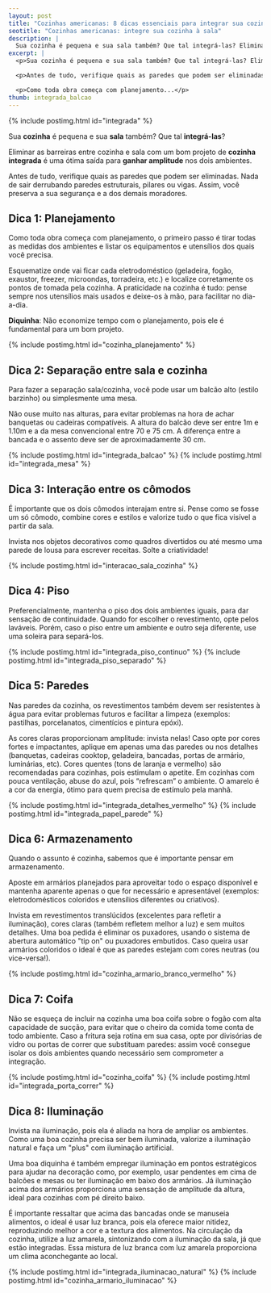 ```yaml
---
layout: post
title: "Cozinhas americanas: 8 dicas essenciais para integrar sua cozinha à sala"
seotitle: "Cozinhas americanas: integre sua cozinha à sala"
description: |
  Sua cozinha é pequena e sua sala também? Que tal integrá-las? Eliminar as barreiras entre elas é uma ótima saída para ganhar amplitude nos dois ambientes.
excerpt: |
  <p>Sua cozinha é pequena e sua sala também? Que tal integrá-las? Eliminar as barreiras entre cozinha e sala com um bom projeto de cozinha integrada é uma ótima saída para ganhar amplitude nos dois ambientes.</p>

  <p>Antes de tudo, verifique quais as paredes que podem ser eliminadas. Nada de sair derrubando paredes estruturais, pilares ou vigas. Assim, você preserva a sua segurança e a dos demais moradores.</p>

  <p>Como toda obra começa com planejamento...</p>
thumb: integrada_balcao
---
```

{% include postimg.html id="integrada" %}

Sua **cozinha** é pequena e sua **sala** também? Que tal **integrá-las**?

Eliminar as barreiras entre cozinha e sala com um bom projeto de **cozinha integrada** é uma ótima saída para **ganhar amplitude** nos dois ambientes.

Antes de tudo, verifique quais as paredes que podem ser eliminadas. Nada de sair derrubando paredes estruturais, pilares ou vigas. Assim, você preserva a sua segurança e a dos demais moradores.

Dica 1: Planejamento
--------------------

Como toda obra começa com planejamento, o primeiro passo é tirar todas as medidas dos ambientes e listar os equipamentos e utensílios dos quais você precisa.

Esquematize onde vai ficar cada eletrodoméstico (geladeira, fogão, exaustor, freezer, microondas, torradeira, etc.) e localize corretamente os pontos de tomada pela cozinha. A praticidade na cozinha é tudo: pense sempre nos utensílios mais usados e deixe-os à mão, para facilitar no dia-a-dia.

**Diquinha**: Não economize tempo com o planejamento, pois ele é fundamental para um bom projeto.

{% include postimg.html id="cozinha_planejamento" %}

Dica 2: Separação entre sala e cozinha
--------------------------------------

Para fazer a separação sala/cozinha, você pode usar um balcão alto (estilo barzinho) ou simplesmente uma mesa.

Não ouse muito nas alturas, para evitar problemas na hora de achar banquetas ou cadeiras compatíveis. A altura do balcão deve ser entre 1m e 1.10m e a da mesa convencional entre 70 e 75 cm. A diferença entre a bancada e o assento deve ser de aproximadamente 30 cm.

{% include postimg.html id="integrada_balcao" %}
{% include postimg.html id="integrada_mesa" %}

Dica 3: Interação entre os cômodos
----------------------------------

É importante que os dois cômodos interajam entre si. Pense como se fosse um só cômodo, combine cores e estilos e valorize tudo o que fica visível a partir da sala.

Invista nos objetos decorativos como quadros divertidos ou até mesmo uma parede de lousa para escrever receitas. Solte a criatividade!

{% include postimg.html id="interacao_sala_cozinha" %}

Dica 4: Piso
------------

Preferencialmente, mantenha o piso dos dois ambientes iguais, para dar sensação de continuidade. Quando for escolher o revestimento, opte pelos laváveis. Porém, caso o piso entre um ambiente e outro seja diferente, use uma soleira para separá-los.

{% include postimg.html id="integrada_piso_continuo" %}
{% include postimg.html id="integrada_piso_separado" %}

Dica 5: Paredes
---------------

Nas paredes da cozinha, os revestimentos também devem ser resistentes à água para evitar problemas futuros e facilitar a limpeza (exemplos: pastilhas, porcelanatos, cimentícios e pintura epóxi).

As cores claras proporcionam amplitude: invista nelas! Caso opte por cores fortes e impactantes, aplique em apenas uma das paredes ou nos detalhes (banquetas, cadeiras cooktop, geladeira, bancadas, portas de armário, luminárias, etc). Cores quentes (tons de laranja e vermelho) são recomendadas para cozinhas, pois estimulam o apetite. Em cozinhas com pouca ventilação, abuse do azul, pois “refrescam” o ambiente. O amarelo é a cor da energia, ótimo para quem precisa de estímulo pela manhã.

{% include postimg.html id="integrada_detalhes_vermelho" %}
{% include postimg.html id="integrada_papel_parede" %}

Dica 6: Armazenamento
---------------------

Quando o assunto é cozinha, sabemos que é importante pensar em armazenamento.

Aposte em armários planejados para aproveitar todo o espaço disponível e mantenha aparente apenas o que for necessário e apresentável (exemplos: eletrodomésticos coloridos e utensílios diferentes ou criativos).

Invista em revestimentos translúcidos (excelentes para refletir a iluminação), cores claras (também refletem melhor a luz) e sem muitos detalhes. Uma boa pedida é eliminar os puxadores, usando o sistema de abertura automático "tip on" ou puxadores embutidos. Caso queira usar armários coloridos o ideal é que as paredes estejam com cores neutras (ou vice-versa!).

{% include postimg.html id="cozinha_armario_branco_vermelho" %}

Dica 7: Coifa
-------------

Não se esqueça de incluir na cozinha uma boa coifa sobre o fogão com alta capacidade de sucção, para evitar que o cheiro da comida tome conta de todo ambiente. Caso a fritura seja rotina em sua casa, opte por divisórias de vidro ou portas de correr que substituam paredes: assim você consegue isolar os dois ambientes quando necessário sem comprometer a integração.

{% include postimg.html id="cozinha_coifa" %}
{% include postimg.html id="integrada_porta_correr" %}

Dica 8: Iluminação
------------------

Invista na iluminação, pois ela é aliada na hora de ampliar os ambientes. Como uma boa cozinha precisa ser bem iluminada, valorize a iluminação natural e faça um "plus" com iluminação artificial.

Uma boa diquinha é também empregar iluminação em pontos estratégicos para ajudar na decoração como, por exemplo, usar pendentes em cima de balcões e mesas ou ter iluminação em baixo dos armários. Já iluminação acima dos armários proporciona uma sensação de amplitude da altura, ideal para cozinhas com pé direito baixo.

É importante ressaltar que acima das bancadas onde se manuseia alimentos, o ideal é usar luz branca, pois ela oferece maior nitidez, reproduzindo melhor a cor e a textura dos alimentos.  Na circulação da cozinha, utilize a luz amarela, sintonizando com a iluminação da sala, já que estão integradas. Essa mistura de luz branca com luz amarela proporciona um clima aconchegante ao local.

{% include postimg.html id="integrada_iluminacao_natural" %}
{% include postimg.html id="cozinha_armario_iluminacao" %}
